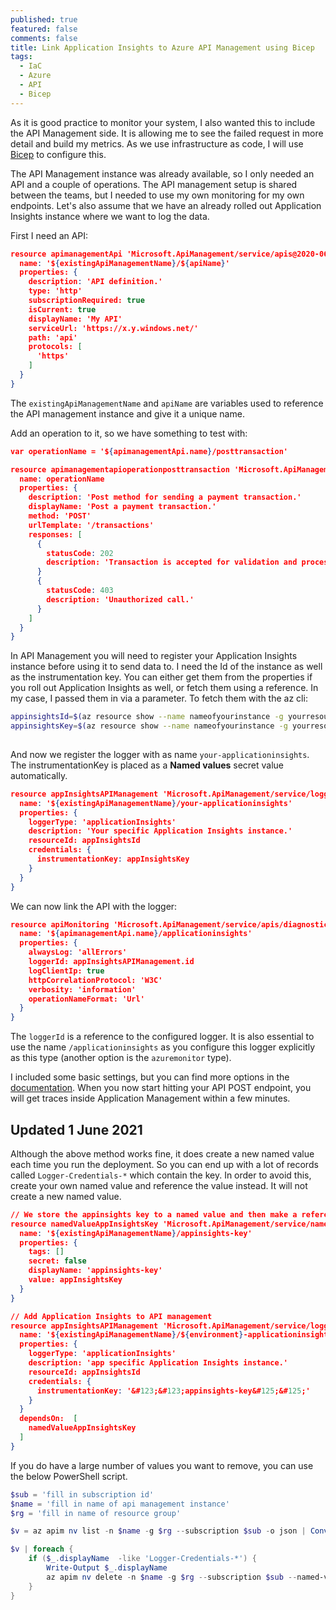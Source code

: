 ```yaml
---
published: true
featured: false
comments: false
title: Link Application Insights to Azure API Management using Bicep
tags:
  - IaC
  - Azure
  - API
  - Bicep
---
```

As it is good practice to monitor your system, I also wanted this to include the API Management side. It is allowing me to see the failed request in more detail and build my metrics. As we use infrastructure as code, I will use [Bicep](https://github.com/Azure/bicep) to configure this.

The API Management instance was already available, so I only needed an API and a couple of operations. The API management setup is shared between the teams, but I needed to use my own monitoring for my own endpoints. Let's also assume that we have an already rolled out Application Insights instance where we want to log the data.

First I need an API:

```json
resource apimanagementApi 'Microsoft.ApiManagement/service/apis@2020-06-01-preview' = {
  name: '${existingApiManagementName}/${apiName}'
  properties: {
    description: 'API definition.'
    type: 'http'   
    subscriptionRequired: true
    isCurrent: true
    displayName: 'My API'
    serviceUrl: 'https://x.y.windows.net/'
    path: 'api'
    protocols: [
      'https'
    ]
  }
}
```

The `existingApiManagementName` and `apiName` are variables used to reference the API management instance and give it a unique name.

Add an operation to it, so we have something to test with:

```json
var operationName = '${apimanagementApi.name}/posttransaction'

resource apimanagementapioperationposttransaction 'Microsoft.ApiManagement/service/apis/operations@2020-06-01-preview' = {
  name: operationName
  properties: {
    description: 'Post method for sending a payment transaction.'
    displayName: 'Post a payment transaction.'
    method: 'POST' 
    urlTemplate: '/transactions'
    responses: [
      {
        statusCode: 202
        description: 'Transaction is accepted for validation and processing.'
      }
      {
        statusCode: 403
        description: 'Unauthorized call.'
      }
    ]
  }
}
```

In API Management you will need to register your Application Insights instance before using it to send data to. I need the Id of the instance as well as the instrumentation key. You can either get them from the properties if you roll out Application Insights as well, or fetch them using a reference. In my case, I passed them in via a parameter. To fetch them with the az cli:

```bash
appinsightsId=$(az resource show --name nameofyourinstance -g yourresourcegroup --resource-type 'microsoft.insights/components' -o tsv --query id)
appinsightsKey=$(az resource show --name nameofyourinstance -g yourresourcegroup --resource-type 'microsoft.insights/components' -o tsv --query properties.InstrumentationKey)
       
```

And now we register the logger with as name `your-applicationinsights`. The instrumentationKey is placed as a **Named values** secret value automatically.

```json
resource appInsightsAPIManagement 'Microsoft.ApiManagement/service/loggers@2020-06-01-preview' = {
  name: '${existingApiManagementName}/your-applicationinsights'
  properties: {
    loggerType: 'applicationInsights'
    description: 'Your specific Application Insights instance.'
    resourceId: appInsightsId
    credentials: {
      instrumentationKey: appInsightsKey
    }
  }
}
```

We can now link the API with the logger:

```json
resource apiMonitoring 'Microsoft.ApiManagement/service/apis/diagnostics@2020-06-01-preview' = {
  name: '${apimanagementApi.name}/applicationinsights'
  properties: {
    alwaysLog: 'allErrors'
    loggerId: appInsightsAPIManagement.id  
    logClientIp: true
    httpCorrelationProtocol: 'W3C'
    verbosity: 'information'
    operationNameFormat: 'Url'
  }
}
```

The `loggerId` is a reference to the configured logger. It is also essential to use the name `/applicationinsights` as you configure this logger explicitly as this type (another option is the `azuremonitor` type).

I included some basic settings, but you can find more options in the [documentation](https://docs.microsoft.com/en-us/azure/templates/microsoft.apimanagement/2019-01-01/service/apis/diagnostics?tabs=bicep).
When you now start hitting your API POST endpoint, you will get traces inside Application Management within a few minutes.

## Updated 1 June 2021

Although the above method works fine, it does create a new named value each time you run the deployment. So you can end up with a lot of records called `Logger-Credentials-*` which contain the key. In order to avoid this, create your own named value and reference the value instead. It will not create a new named value.

```json
// We store the appinsights key to a named value and then make a reference to it
resource namedValueAppInsightsKey 'Microsoft.ApiManagement/service/namedValues@2020-06-01-preview' = {
  name: '${existingApiManagementName}/appinsights-key'
  properties: {
    tags: []
    secret: false
    displayName: 'appinsights-key'
    value: appInsightsKey
  }
}

// Add Application Insights to API management
resource appInsightsAPIManagement 'Microsoft.ApiManagement/service/loggers@2020-06-01-preview' = {
  name: '${existingApiManagementName}/${environment}-applicationinsights'
  properties: {
    loggerType: 'applicationInsights'
    description: 'app specific Application Insights instance.'
    resourceId: appInsightsId
    credentials: {
      instrumentationKey: '&#123;&#123;appinsights-key&#125;&#125;'
    }
  }
  dependsOn:  [
    namedValueAppInsightsKey
  ]
}
```

If you do have a large number of values you want to remove, you can use the below PowerShell script.

```powershell
$sub = 'fill in subscription id'
$name = 'fill in name of api management instance'
$rg = 'fill in name of resource group'

$v = az apim nv list -n $name -g $rg --subscription $sub -o json | ConvertFrom-Json 

$v | foreach { 
    if ($_.displayName  -like 'Logger-Credentials-*') {
        Write-Output $_.displayName
        az apim nv delete -n $name -g $rg --subscription $sub --named-value-id $_.name -y
    }
}
```
